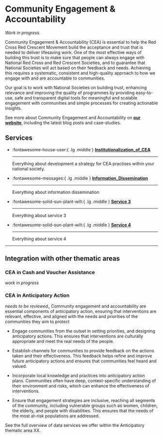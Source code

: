 # Community Engagement & Accountability

*Work in progress.*

Community Engagement & Accountability (CEA) is essential to help the Red Cross Red Crescent Movement build the acceptance and trust that is needed to deliver lifesaving work. One of the most effective ways of building this trust is to make sure that people can always engage with National Red Cross and Red Crescent Societies, and to guarantee that National Societies will act based on their feedback and needs. Achieving this requires a systematic, consistent and high-quality approach to how we engage with and are accountable to communities.

Our goal is to work with National Societies on building trust, enhancing relevance and improving the quality of programmes by providing easy-to-use, safe and transparent digital tools for meaningful and scalable engagement with communities and simple processes for creating actionable insights.   

See more about Community Engagement and Accountability on **[our website](https://510.global/community-engagement-and-accountability/)**, including the latest blog posts and case-studies. 

## Services
<!-- markdownlint-disable -->
<div class="grid cards" markdown>

-   :fontawesome-house-user:{ .lg .middle } [__Institutionalization_of_CEA__](institutionalization/index.md)

    ---

    Everything about development a strategy for CEA practises within your national society.

-   :fontawesome-messages:{ .lg .middle } [__Information_Dissemination__](information_dissemination/index.md)

    ---

    Everything about information dissemination

-   :fontawesome-solid-sun-plant-wilt:{ .lg .middle } [__Service 3__](service3.md)

    ---

    Everything about service 3

-   :fontawesome-solid-sun-plant-wilt:{ .lg .middle } [__Service 4__](service4.md)

    ---

    Everything about service 4
</div>

<!-- markdownlint-enable -->
---

## Integration with other thematic areas

### CEA in Cash and Voucher Assistance
*work in progress* 

### CEA in Anticipatory Action  
*needs to be reviewed*_
Community engagement and accountability are essential components of anticipatory action, ensuring that interventions are relevant, effective, and aligned with the needs and priorities of the communities they aim to protect  

* Engage communities from the outset in setting priorities, and designing anticipatory actions. This ensures that interventions are culturally appropriate and meet the real needs of the people.  

* Establish channels for communities to provide feedback on the actions taken and their effectiveness. This feedback helps refine and improve future anticipatory actions and ensures that communities feel heard and valued. 

* Incorporate local knowledge and practices into anticipatory action plans. Communities often have deep, context-specific understanding of their environment and risks, which can enhance the effectiveness of interventions. 

* Ensure that engagement strategies are inclusive, reaching all segments of the community, including vulnerable groups such as women, children, the elderly, and people with disabilities. This ensures that the needs of the most at-risk populations are addressed.

See the full overview of data services we offer within the Anticipatory thematic area XX. 

